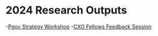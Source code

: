 # 2024 Research Outputs
-[Pgov Strategy Workshop](https://www.figma.com/file/aidCgqQ3q4F4urpaaz2uFk/Pgov-Strategy-Workshop%3A-Notes-and-Themes?type=whiteboard&node-id=0-1&t=as2e01u9VwMEIV48-0)
-[CXO Fellows Feedback Session](https://www.figma.com/file/btI8ZODb3Zl4pMM9NdVczk/Performance.gov%3A-Design-Critique?type=whiteboard&t=as2e01u9VwMEIV48-0)
